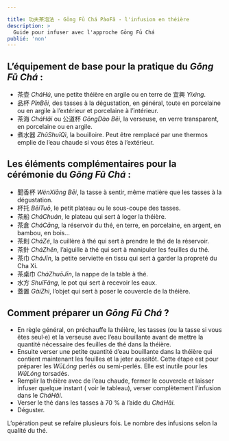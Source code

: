 ```yaml
---

title: 功夫茶泡法 - Gōng Fū Chá PàoFǎ - l'infusion en théière
description: >
  Guide pour infuser avec l'approche Gōng Fū Chá
publié: 'non'
---
```


## L’équipement de base pour la pratique du _Gōng Fū Chá_ :

- 茶壶 _CháHú_, une petite théière en argile ou en terre de 宜興 _Yíxìng_.
- 品杯 _PǐnBēi_, des tasses à la dégustation, en général, toute en porcelaine ou en argile à l’extérieur et porcelaine à l’intérieur. 
- 茶海 _CháHǎi_ ou 公道杯 _GōngDào Bēi_, la verseuse, en verre transparent, en porcelaine ou en argile.
- 煮水器 _ZhǔShuǐQì_, la bouilloire. Peut être remplacé  par une thermos emplie de l’eau chaude si vous êtes à l’extérieur.

## Les éléments complémentaires pour la cérémonie du _Gōng Fū Chá_ :

- 聞香杯 _WénXiāng Bēi_, la tasse à sentir, même matière que les tasses à la dégustation. 
- 杯托 _BēiTuō_, le petit plateau ou le sous-coupe des tasses.
- 茶船 _CháChuán_, le plateau qui sert à loger la théière.
- 茶倉 _CháCāng_, la réservoir du thé, en terre, en porcelaine, en argent, en bambou, en bois...
- 茶則 _CháZé_, la cuillère à thé qui sert à prendre le thé de la réservoir.
- 茶針 _CháZhēn_, l’aiguille à thé qui sert à manipuler les feuilles du thé.
- 茶巾 _CháJīn_, la petite serviette en tissu qui sert à garder la propreté du Cha Xi.
- 茶桌巾 _CháZhuōJīn_, la nappe de la table à thé.
- 水方 _ShuǐFāng_, le pot qui sert à recevoir les eaux.
- 蓋置 _GàiZhì_, l’objet qui sert à poser le couvercle de la théière.

## Comment préparer un _Gōng Fū Chá_ ?

- En règle général, on préchauffe la théière, les tasses (ou la tasse si vous êtes seul·e) et la verseuse avec l’eau bouillante avant de mettre la quantité nécessaire des feuilles de thé dans la théière. 
- Ensuite verser une petite quantité d’eau bouillante dans la théière qui contient maintenant les feuilles et la jeter aussitôt. Cette étape est pour préparer les _WūLóng_ perlés ou semi-perlés. Elle est inutile pour les _WūLóng_ torsadés. 
- Remplir la théière avec de l’eau chaude, fermer le couvercle et laisser infuser quelque instant ( voir le tableau), verser complètement l’infusion dans le _CháHǎi_.
- Verser le thé dans les tasses à 70 % à l’aide du _CháHǎi_. 
- Déguster.

L’opération peut se refaire plusieurs fois. Le nombre des infusions selon la qualité du thé.
